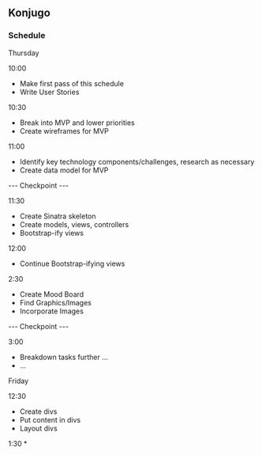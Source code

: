 ## Konjugo

### Schedule

Thursday

10:00
* Make first pass of this schedule
* Write User Stories

10:30
* Break into MVP and lower priorities
* Create wireframes for MVP

11:00
* Identify key technology components/challenges, research as necessary
* Create data model for MVP

--- Checkpoint ---

11:30
* Create Sinatra skeleton
* Create models, views, controllers
* Bootstrap-ify views

12:00
* Continue Bootstrap-ifying views

2:30
* Create Mood Board
* Find Graphics/Images
* Incorporate Images

--- Checkpoint ---

3:00
* Breakdown tasks further ...
* ...


Friday

12:30
* Create divs
* Put content in divs
* Layout divs

1:30
*

